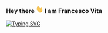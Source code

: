 ### <p>Hey there <img src="https://github.com/betweenlife/betweenlife/blob/main/wave.gif" width="20px" height="20px"/> I am Francesco Vita</p> 

[![Typing SVG](https://readme-typing-svg.demolab.com?font=Fira+Code&weight=100&size=15&duration=5500&pause=1000&width=435&lines=Software+Engineer%3B+New+Tech+Enthusiast%3B+Based+in+Italy%3B)](https://git.io/typing-svg)

<!--
**betweenlife/betweenlife** is a ✨ _special_ ✨ repository because its `README.md` (this file) appears on your GitHub profile.

Here are some ideas to get you started:

- 🔭 I’m currently working on ...
- 🌱 I’m currently learning ...
- 👯 I’m looking to collaborate on ...
- 🤔 I’m looking for help with ...
- 💬 Ask me about ...
- 📫 How to reach me: ...
- 😄 Pronouns: ...
- ⚡ Fun fact: ...
-->
